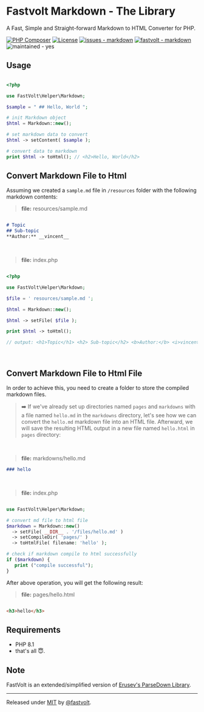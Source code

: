 # Fastvolt Markdown - The Library

A Fast, Simple and Straight-forward Markdown to HTML Converter for PHP.

[![PHP Composer](https://github.com/fastvolt/markdown/actions/workflows/php.yml/badge.svg?branch=master)](https://github.com/fastvolt/markdown/actions/workflows/php.yml) [![License](https://img.shields.io/badge/License-MIT-yellow)](#license) [![issues - markdown](https://img.shields.io/github/issues/fastvolt/markdown)](https://github.com/fastvolt/markdown/issues) [![fastvolt - markdown](https://img.shields.io/static/v1?label=fastvolt&message=markdown&color=yellow&logo=github)](https://github.com/fastvolt/markdown "Go to GitHub repo") ![maintained - yes](https://img.shields.io/badge/maintained-yes-blue)


## Usage

```php

<?php

use FastVolt\Helper\Markdown;

$sample = " ## Hello, World ";

# init Markdown object
$html = Markdown::new();

# set markdown data to convert
$html -> setContent( $sample );

# convert data to markdown
print $html -> toHtml(); // <h2>Hello, World</h2>

```

## Convert Markdown File to Html

Assuming we created a `sample.md` file in `/resources` folder with the following markdown contents:

> **file:** resources/sample.md

```md 

# Topic
## Sub-topic
**Author:** __vincent__
```
<br>

> **file:** index.php

```php

<?php

use FastVolt\Helper\Markdown;

$file = ' resources/sample.md ';

$html = Markdown::new();

$html -> setFile( $file );

print $html -> toHtml();

// output: <h1>Topic</h1> <h2> Sub-topic</h2> <b>Author:</b> <i>vincent</i>

```
<br>

## Convert Markdown File to Html File

In order to achieve this, you need to create a folder to store the compiled markdown files.

> ➡️ If we've already set up directories named `pages` and `markdowns` with a file named `hello.md` in the `markdowns` directory, let's see how we can convert the `hello.md` markdown file into an HTML file. Afterward, we will save the resulting HTML output in a new file named `hello.html` in `pages` directory:
<br>

> **file:** markdowns/hello.md

```md
### hello
```
<br>

> **file:** index.php

```php

use FastVolt\Helper\Markdown;

# convert md file to html file
$markdown = Markdown::new() 
  -> setFile( __DIR__ . '/files/hello.md' )
  -> setCompileDir( 'pages/' )
  -> toHtmlFile( filename: 'hello' ); 

# check if markdown compile to html successfully 
if ($markdown) {
   print ("compile successful");
}

```

After above operation, you will get the following result:

> **file:** pages/hello.html

```html

<h3>hello</h3>

```


## Requirements 
- PHP 8.1
- that's all 😇.


## Note
FastVolt is an extended/simplified version of <a href="https://github.com/erusev/parsedown">Erusev's ParseDown Library</a>.

<hr>


Released under [MIT](/LICENSE) by [@fastvolt](https://github.com/fastvolt).
